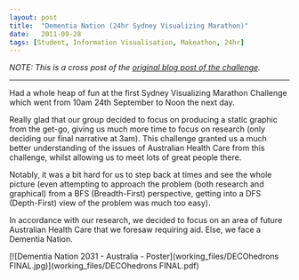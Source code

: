 ```yaml
---
layout: post
title:  "Dementia Nation (24hr Sydney Visualizing Marathon)"
date:   2011-09-28
tags: [Student, Information Visualisation, Makeathon, 24hr]
---
```


_NOTE: This is a cross post of the [original blog post of the challenge](https://decohan.wordpress.com/2011/09/28/2011-sydney-visualizing-marathon-challenge/)._

---

Had a whole heap of fun at the first Sydney Visualizing Marathon Challenge which went from 10am 24th September to Noon the next day.

Really glad that our group decided to focus on producing a static graphic from the get-go, giving us much more time to focus on research (only deciding our final narrative at 3am). This challenge granted us a much better understanding of the issues of Australian Health Care from this challenge, whilst allowing us to meet lots of great people there.

Notably, it was a bit hard for us to step back at times and see the whole picture (even attempting to approach the problem (both research and graphical) from a BFS (Breadth-First) perspective, getting into a DFS (Depth-First) view of the problem was much too easy).

In accordance with our research, we decided to focus on an area of future Australian Health Care that we foresaw requiring aid. Else, we face a Dementia Nation.

[![Dementia Nation 2031 - Australia - Poster](working_files/DECOhedrons FINAL.jpg)](working_files/DECOhedrons FINAL.pdf)